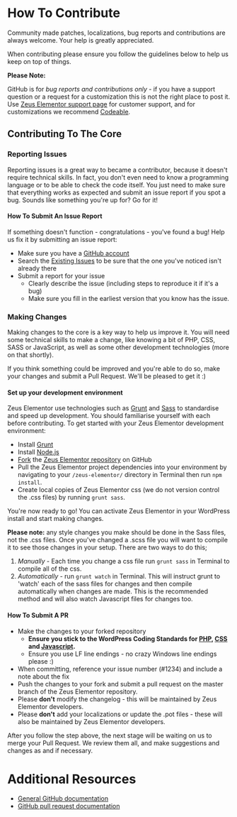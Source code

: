 # How To Contribute

Community made patches, localizations, bug reports and contributions are always welcome. Your help is greatly appreciated.

When contributing please ensure you follow the guidelines below to help us keep on top of things.

__Please Note:__

GitHub is for *bug reports and contributions only* - if you have a support question or a request for a customization this is not the right place to post it. Use [Zeus Elementor support page](https://zeus-elementor.com/support/) for customer support, and for customizations we recommend [Codeable](https://codeable.io/).

## Contributing To The Core

### Reporting Issues

Reporting issues is a great way to became a contributor, because it doesn't require technical skills. In fact, you don't even need to know a programming language or to be able to check the code itself. You just need to make sure that everything works as expected and submit an issue report if you spot a bug. Sounds like something you're up for? Go for it!

#### How To Submit An Issue Report

If something doesn't function - congratulations - you've found a bug! Help us fix it by submitting an issue report:

* Make sure you have a [GitHub account](https://github.com/signup/free)
* Search the [Existing Issues](https://github.com/zeuswp/zeus-elementor/issues) to be sure that the one you've noticed isn't already there
* Submit a report for your issue
  * Clearly describe the issue (including steps to reproduce it if it's a bug)
  * Make sure you fill in the earliest version that you know has the issue.

### Making Changes

Making changes to the core is a key way to help us improve it. You will need some technical skills to make a change, like knowing a bit of PHP, CSS, SASS or JavaScript, as well as some other development technologies (more on that shortly).

If you think something could be improved and you're able to do so, make your changes and submit a Pull Request. We'll be pleased to get it :)

#### Set up your development environment
Zeus Elementor use technologies such as [Grunt](http://gruntjs.com/) and [Sass](http://sass-lang.com/) to standardise and speed up development. You should familiarise yourself with each before contributing. To get started with your Zeus Elementor development environment:

* Install [Grunt](http://gruntjs.com/)
* Install [Node.js](https://nodejs.org/en/)
* [Fork](https://help.github.com/articles/fork-a-repo/) the [Zeus Elementor repository](https://github.com/zeuswp/zeus-elementor) on GitHub
* Pull the Zeus Elementor project dependencies into your environment by navigating to your `/zeus-elementor/` directory in Terminal then run `npm install`.
* Create local copies of Zeus Elementor css (we do not version control the .css files) by running `grunt sass`.

You're now ready to go! You can activate Zeus Elementor in your WordPress install and start making changes.

**Please note:** any style changes you make should be done in the Sass files, not the .css files. Once you've changed a .scss file you will want to compile it to see those changes in your setup. There are two ways to do this;

1. *Manually* - Each time you change a css file run `grunt sass` in Terminal to compile all of the css.
2. *Automatically* - run `grunt watch` in Terminal. This will instruct grunt to 'watch' each of the sass files for changes and then compile automatically when changes are made. This is the recommended method and will also watch Javascript files for changes too.

#### How To Submit A PR

* Make the changes to your forked repository
  * **Ensure you stick to the WordPress Coding Standards for [PHP](http://make.wordpress.org/core/handbook/coding-standards/php/), [CSS](https://make.wordpress.org/core/handbook/best-practices/coding-standards/css/) and [Javascript](https://make.wordpress.org/core/handbook/best-practices/coding-standards/javascript/).**
  * Ensure you use LF line endings - no crazy Windows line endings please :)
* When committing, reference your issue number (#1234) and include a note about the fix
* Push the changes to your fork and submit a pull request on the master branch of the Zeus Elementor repository.
* Please **don't** modify the changelog - this will be maintained by Zeus Elementor developers.
* Please **don't** add your localizations or update the .pot files - these will also be maintained by Zeus Elementor developers.

After you follow the step above, the next stage will be waiting on us to merge your Pull Request. We review them all, and make suggestions and changes as and if necessary.

# Additional Resources

* [General GitHub documentation](http://help.github.com/)
* [GitHub pull request documentation](http://help.github.com/send-pull-requests/)